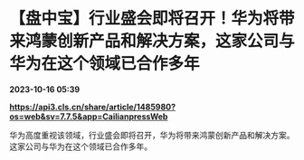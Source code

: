 # 【盘中宝】行业盛会即将召开！华为将带来鸿蒙创新产品和解决方案，这家公司与华为在这个领域已合作多年

**2023-10-16 05:39**

**https://api3.cls.cn/share/article/1485980?os=web&sv=7.7.5&app=CailianpressWeb**

华为高度重视该领域，行业盛会即将召开，华为将带来鸿蒙创新产品和解决方案。这家公司与华为在这个领域已合作多年。